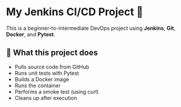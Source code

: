 # My Jenkins CI/CD Project 🚀

This is a beginner-to-intermediate DevOps project using **Jenkins**, **Git**, **Docker**, and **Pytest**.

## 🔧 What this project does
- Pulls source code from GitHub
- Runs unit tests with Pytest
- Builds a Docker image
- Runs the container
- Performs a smoke test (using curl)
- Cleans up after execution
